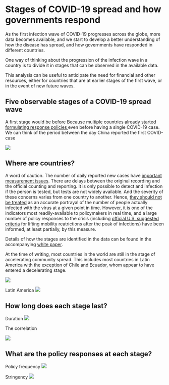 #  Stages of COVID-19 spread and how governments respond

As the first infection wave of COVID-19 progresses across the globe, more data becomes available, and we start to develop a better understanding of how the disease has spread, and how governments have responded in different countries.

One way of thinking about the progression of the infection wave in a country is to divide it in stages that can be observed in the available data.

This analysis can be useful to anticipate the need for financial and other resources, either for countries that are at earlier stages of the first wave, or in the event of new future waves.

## Five observable stages of a COVID-19 spread wave

A first stage would be before  Because multiple countries [already started formulating response policies ](https://www.devex.com/news/as-global-cases-climb-latin-america-readies-for-coronavirus-response-96620) even before having a single COVID-19 case.
 We can think of the period between the day China  reported the first COVID-case

![](assets/current_covid_stages-e9edd17d.png)


## Where are countries?

A word of caution. The number of daily reported new cases have [important measurement issues](https://ourworldindata.org/coronavirus#cases-of-covid-19-background).  There are delays between the original recording and the official counting and reporting. It is only possible to detect and infection if the person is tested, but tests are not widely available. And the severity of these concerns varies from one country to another. Hence, [they should not be treated](https://www.nytimes.com/2020/02/18/opinion/coronavirus-china-numbers.html) as an accurate portrayal of the number of people actually infected with the virus at a given point in time.  However, it is one of the indicators most readily-available to policymakers in real time, and a large number of policy responses to the crisis (including [official U.S. suggested criteria](https://www.whitehouse.gov/openingamerica/#criteria) for lifting mobility reatrictions after the peak of infections) have been informed, at least partially, by this measure.

Details of how the stages are identified in the data can be found in the accompanying [white paper](https://github.com/jpchauvin/covid_policies/drafts/covid19_infection_wave_and_policies.pdf).

At the time of writing, most countries in the world are still in the stage of accelerating community spread.  This includes most countries in Latin America with the exception of Chile and Ecuador, whom appear to have entered a decelerating stage.



![](assets/current_covid_stages-9a669c5d.png)

Latin America
![](assets/current_covid_stages-0f8c692b.png)


## How long does each stage last?

Duration
![](assets/current_covid_stages-aeb0e082.png)

The correlation

![](assets/current_covid_stages-cf64d2f7.png)

## What are the policy responses at each stage?

Policy frequency
![](assets/current_covid_stages-360f7236.png)


Stringency
![](assets/current_covid_stages-d80f1814.png)
